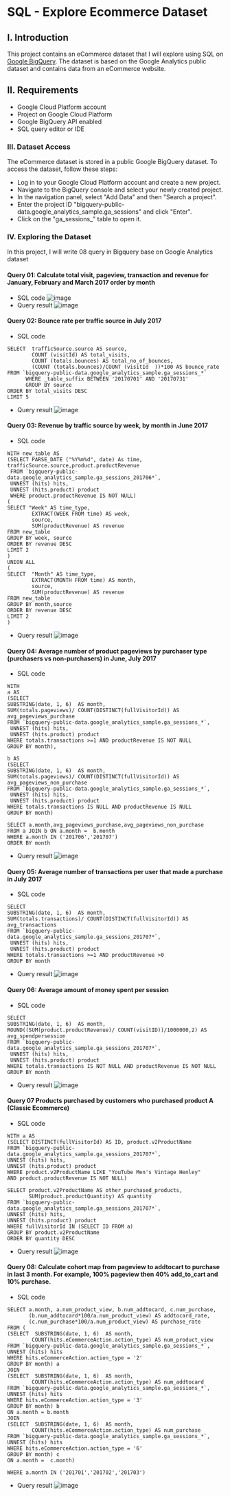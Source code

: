 # SQL - Explore Ecommerce Dataset
## I. Introduction
This project contains an eCommerce dataset that I will explore using SQL on [Google BigQuery](https://cloud.google.com/bigquery). The dataset is based on the Google Analytics public dataset and contains data from an eCommerce website.
## II. Requirements
- Google Cloud Platform account
- Project on Google Cloud Platform
- Google BigQuery API enabled
- SQL query editor or IDE
### III. Dataset Access
The eCommerce dataset is stored in a public Google BigQuery dataset. To access the dataset, follow these steps:

- Log in to your Google Cloud Platform account and create a new project.
- Navigate to the BigQuery console and select your newly created project.
- In the navigation panel, select "Add Data" and then "Search a project".
- Enter the project ID "bigquery-public-data.google_analytics_sample.ga_sessions" and click "Enter".
- Click on the "ga_sessions_" table to open it.
### IV. Exploring the Dataset
In this project, I will write 08 query in Bigquery base on Google Analytics dataset
#### Query 01: Calculate total visit, pageview, transaction and revenue for January, February and March 2017 order by month
* SQL code
  ![image](https://i.postimg.cc/Hn3rrb3Y/Screen-Shot-2023-07-21-at-12-34-01.png)
* Query result 
  ![image](https://i.postimg.cc/G3zNLHrq/Screen-Shot-2023-07-21-at-12-34-37.png)
#### Query 02: Bounce rate per traffic source in July 2017
* SQL code
```
SELECT  trafficSource.source AS source,
        COUNT (visitId) AS total_visits,
        COUNT (totals.bounces) AS total_no_of_bounces,
        (COUNT (totals.bounces)/COUNT (visitId	))*100 AS bounce_rate
FROM `bigquery-public-data.google_analytics_sample.ga_sessions_*`
      WHERE _table_suffix BETWEEN '20170701' AND '20170731'
      GROUP BY source
ORDER BY total_visits DESC
LIMIT 5
```
* Query result 
  ![image](https://i.postimg.cc/bwTrwxCs/Screen-Shot-2023-07-21-at-13-33-03.png)
#### Query 03: Revenue by traffic source by week, by month in June 2017
* SQL code
```
WITH new_table AS 
(SELECT PARSE_DATE ("%Y%m%d", date) As time, trafficSource.source,product.productRevenue
 FROM `bigquery-public-data.google_analytics_sample.ga_sessions_201706*`,
 UNNEST (hits) hits,
 UNNEST (hits.product) product 
 WHERE product.productRevenue IS NOT NULL)
(
SELECT "Week" AS time_type,
        EXTRACT(WEEK FROM time) AS week, 
        source, 
        SUM(productRevenue) AS revenue
FROM new_table
GROUP BY week, source
ORDER BY revenue DESC
LIMIT 2
)
UNION ALL
(
SELECT  "Month" AS time_type,
        EXTRACT(MONTH FROM time) AS month, 
        source,
        SUM(productRevenue) AS revenue
FROM new_table
GROUP BY month,source
ORDER BY revenue DESC
LIMIT 2
)
```
* Query result
  ![image](https://i.postimg.cc/JnL5wVh9/Screen-Shot-2023-07-21-at-13-45-59.png)
#### Query 04: Average number of product pageviews by purchaser type (purchasers vs non-purchasers) in June, July 2017
* SQL code
```
WITH 
a AS 
(SELECT 
SUBSTRING(date, 1, 6)  AS month,
SUM(totals.pageviews)/ COUNT(DISTINCT(fullVisitorId)) AS avg_pageviews_purchase
FROM `bigquery-public-data.google_analytics_sample.ga_sessions_*`,
 UNNEST (hits) hits,
 UNNEST (hits.product) product
WHERE totals.transactions >=1 AND productRevenue IS NOT NULL
GROUP BY month),

b AS
(SELECT 
SUBSTRING(date, 1, 6)  AS month,
SUM(totals.pageviews)/ COUNT(DISTINCT(fullVisitorId)) AS avg_pageviews_non_purchase
FROM `bigquery-public-data.google_analytics_sample.ga_sessions_*`,
 UNNEST (hits) hits,
 UNNEST (hits.product) product
WHERE totals.transactions IS NULL AND productRevenue IS NULL
GROUP BY month)

SELECT a.month,avg_pageviews_purchase,avg_pageviews_non_purchase 
FROM a JOIN b ON a.month =  b.month
WHERE a.month IN ('201706','201707')
ORDER BY month 

```
* Query result
  ![image](https://i.postimg.cc/JnL5wVh9/Screen-Shot-2023-07-21-at-13-45-59.png)  
#### Query 05: Average number of transactions per user that made a purchase in July 2017
* SQL code
```
SELECT 
SUBSTRING(date, 1, 6)  AS month,
SUM(totals.transactions)/ COUNT(DISTINCT(fullVisitorId)) AS avg_transactions
FROM `bigquery-public-data.google_analytics_sample.ga_sessions_201707*`,
 UNNEST (hits) hits,
 UNNEST (hits.product) product
WHERE totals.transactions >=1 AND productRevenue >0
GROUP BY month
```
* Query result
  ![image](https://i.postimg.cc/JnrKDCWj/Screen-Shot-2023-07-21-at-13-50-32.png)
#### Query 06: Average amount of money spent per session
* SQL code
```
SELECT 
SUBSTRING(date, 1, 6)  AS month,
ROUND((SUM(product.productRevenue)/ COUNT(visitID))/1000000,2) AS avg_spendpersession
FROM `bigquery-public-data.google_analytics_sample.ga_sessions_201707*`,
 UNNEST (hits) hits,
 UNNEST (hits.product) product
WHERE totals.transactions IS NOT NULL AND productRevenue IS NOT NULL
GROUP BY month
```
* Query result
  ![image](https://i.postimg.cc/g0zNrLRg/Screen-Shot-2023-07-21-at-14-02-24.png)
#### Query 07 Products purchased by customers who purchased product A (Classic Ecommerce)
* SQL code
```
WITH a AS
(SELECT DISTINCT(fullVisitorId) AS ID, product.v2ProductName
FROM `bigquery-public-data.google_analytics_sample.ga_sessions_201707*`,
UNNEST (hits) hits,
UNNEST (hits.product) product
WHERE product.v2ProductName LIKE "YouTube Men's Vintage Henley"
AND product.productRevenue IS NOT NULL)

SELECT product.v2ProductName AS other_purchased_products, 
       SUM(product.productQuantity) AS quantity
FROM `bigquery-public-data.google_analytics_sample.ga_sessions_201707*`,
UNNEST (hits) hits,
UNNEST (hits.product) product
WHERE fullVisitorId IN (SELECT ID FROM a)
GROUP BY product.v2ProductName
ORDER BY quantity DESC 
```
* Query result
  ![image](https://i.postimg.cc/4yN9QX8Q/Screen-Shot-2023-07-21-at-13-55-54.png)
#### Query 08: Calculate cohort map from pageview to addtocart to purchase in last 3 month. For example, 100% pageview then 40% add_to_cart and 10% purchase.
* SQL code
```
SELECT a.month, a.num_product_view, b.num_addtocard, c.num_purchase,
       (b.num_addtocard*100/a.num_product_view) AS addtocard_rate,
       (c.num_purchase*100/a.num_product_view) AS purchase_rate
FROM (
(SELECT  SUBSTRING(date, 1, 6)  AS month,
        COUNT(hits.eCommerceAction.action_type) AS num_product_view
FROM `bigquery-public-data.google_analytics_sample.ga_sessions_*`,
UNNEST (hits) hits
WHERE hits.eCommerceAction.action_type = '2'
GROUP BY month) a
JOIN
(SELECT  SUBSTRING(date, 1, 6)  AS month,
        COUNT(hits.eCommerceAction.action_type) AS num_addtocard
FROM `bigquery-public-data.google_analytics_sample.ga_sessions_*`,
UNNEST (hits) hits
WHERE hits.eCommerceAction.action_type = '3'
GROUP BY month) b
ON a.month = b.month
JOIN
(SELECT  SUBSTRING(date, 1, 6)  AS month,
        COUNT(hits.eCommerceAction.action_type) AS num_purchase
FROM `bigquery-public-data.google_analytics_sample.ga_sessions_*`,
UNNEST (hits) hits
WHERE hits.eCommerceAction.action_type = '6'
GROUP BY month) c
ON a.month =  c.month) 

WHERE a.month IN ('201701','201702','201703')
```
* Query result
  ![image](https://i.postimg.cc/q7qBwz0R/Screen-Shot-2023-07-21-at-13-58-39.png)